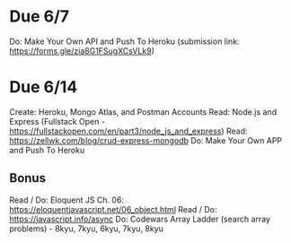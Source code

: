 # Due 6/7
Do: Make Your Own API and Push To Heroku (submission link: https://forms.gle/zia8G1FSugXCsVLk9)

# Due 6/14
Create: Heroku, Mongo Atlas, and Postman Accounts
Read: Node.js and Express (Fullstack Open - https://fullstackopen.com/en/part3/node_js_and_express)
Read: https://zellwk.com/blog/crud-express-mongodb
Do: Make Your Own APP and Push To Heroku

## Bonus
Read / Do: Eloquent JS Ch. 06: https://eloquentjavascript.net/06_object.html
Read / Do: https://javascript.info/async
Do: Codewars Array Ladder (search array problems) - 8kyu, 7kyu, 6kyu, 7kyu, 8kyu  